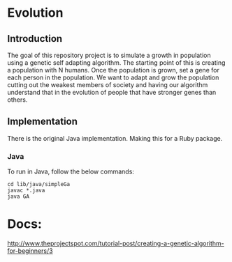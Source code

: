 # Evolution
## Introduction
The goal of this repository project is to simulate a growth in population using a genetic self adapting algorithm. The starting point of this is creating a population with N humans. Once the population is grown, set a gene for each person in the population. We want to adapt and grow the population cutting out the weakest members of society and having our algorithm understand that in the evolution of people that have stronger genes than others.

## Implementation
There is the original Java implementation. Making this for a Ruby package.

### Java
To run in Java, follow the below commands:

	cd lib/java/simpleGa
	javac *.java
	java GA


# Docs: 

http://www.theprojectspot.com/tutorial-post/creating-a-genetic-algorithm-for-beginners/3
